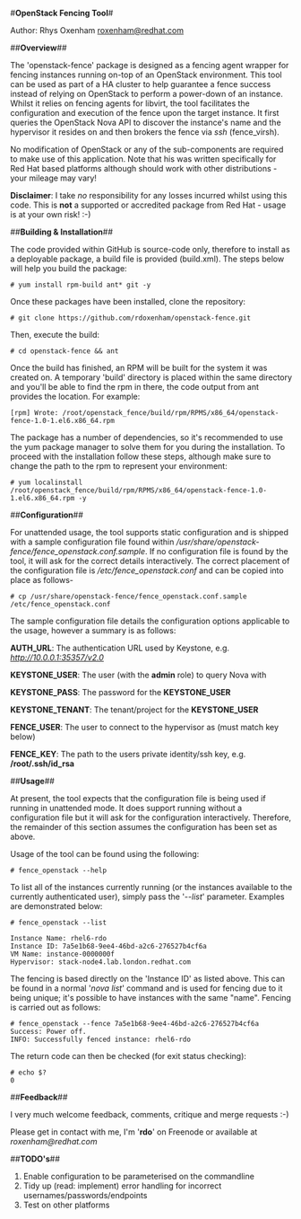 #**OpenStack Fencing Tool**#

Author: Rhys Oxenham <roxenham@redhat.com>

##**Overview**##

The 'openstack-fence' package is designed as a fencing agent wrapper for fencing instances running on-top of an OpenStack environment. This tool can be used as part of a HA cluster to help guarantee a fence success instead of relying on OpenStack to perform a power-down of an instance. Whilst it relies on fencing agents for libvirt, the tool facilitates the configuration and execution of the fence upon the target instance. It first queries the OpenStack Nova API to discover the instance's name and the hypervisor it resides on and then brokers the fence via _ssh_ (fence_virsh).

No modification of OpenStack or any of the sub-components are required to make use of this application. Note that his was written specifically for Red Hat based platforms although should work with other distributions - your mileage may vary! 

**Disclaimer**: I take _no_ responsibility for any losses incurred whilst using this code. This is **not** a supported or accredited package from Red Hat - usage is at your own risk! :-)

##**Building & Installation**##

The code provided within GitHub is source-code only, therefore to install as a deployable package, a build file is provided (build.xml). The steps below will help you build the package:

	# yum install rpm-build ant* git -y
	
Once these packages have been installed, clone the repository:

	# git clone https://github.com/rdoxenham/openstack-fence.git
	
Then, execute the build:

	# cd openstack-fence && ant
	
Once the build has finished, an RPM will be built for the system it was created on. A temporary 'build' directory is placed within the same directory and you'll be able to find the rpm in there, the code output from ant provides the location. For example:

	[rpm] Wrote: /root/openstack_fence/build/rpm/RPMS/x86_64/openstack-fence-1.0-1.el6.x86_64.rpm
	
The package has a number of dependencies, so it's recommended to use the yum package manager to solve them for you during the installation. To proceed with the installation follow these steps, although make sure to change the path to the rpm to represent your environment:

	# yum localinstall /root/openstack_fence/build/rpm/RPMS/x86_64/openstack-fence-1.0-1.el6.x86_64.rpm -y
	
##**Configuration**##

For unattended usage, the tool supports static configuration and is shipped with a sample configuration file found within _/usr/share/openstack-fence/fence_openstack.conf.sample_. If no configuration file is found by the tool, it will ask for the correct details interactively. The correct placement of the configuration file is _/etc/fence_openstack.conf_ and can be copied into place as follows-

	# cp /usr/share/openstack-fence/fence_openstack.conf.sample /etc/fence_openstack.conf
	
The sample configuration file details the configuration options applicable to the usage, however a summary is as follows:

**AUTH_URL**: The authentication URL used by Keystone, e.g. _http://10.0.0.1:35357/v2.0_

**KEYSTONE_USER**: The user (with the **admin** role) to query Nova with

**KEYSTONE_PASS**: The password for the **KEYSTONE_USER**

**KEYSTONE_TENANT**: The tenant/project for the **KEYSTONE_USER**

**FENCE_USER**: The user to connect to the hypervisor as (must match key below)

**FENCE_KEY**: The path to the users private identity/ssh key, e.g. **/root/.ssh/id_rsa**


##**Usage**##

At present, the tool expects that the configuration file is being used if running in unattended mode. It does support running without a configuration file but it will ask for the configuration interactively. Therefore, the remainder of this section assumes the configuration has been set as above.

Usage of the tool can be found using the following:

	# fence_openstack --help
	
To list all of the instances currently running (or the instances available to the currently authenticated user), simply pass the '_--list_' parameter. Examples are demonstrated below:

	# fence_openstack --list
	
	Instance Name: rhel6-rdo
	Instance ID: 7a5e1b68-9ee4-46bd-a2c6-276527b4cf6a
	VM Name: instance-0000000f
	Hypervisor: stack-node4.lab.london.redhat.com
	
The fencing is based directly on the 'Instance ID' as listed above. This can be found in a normal '_nova list_' command and is used for fencing due to it being unique; it's possible to have instances with the same "name". Fencing is carried out as follows:

	# fence_openstack --fence 7a5e1b68-9ee4-46bd-a2c6-276527b4cf6a
	Success: Power off.
	INFO: Successfully fenced instance: rhel6-rdo
	
The return code can then be checked (for exit status checking):

	# echo $?
	0

##**Feedback**##

I very much welcome feedback, comments, critique and merge requests :-)

Please get in contact with me, I'm '**rdo**' on Freenode or available at _roxenham@redhat.com_

##**TODO's**##

1. Enable configuration to be parameterised on the commandline
2. Tidy up (read: implement) error handling for incorrect usernames/passwords/endpoints
3. Test on other platforms